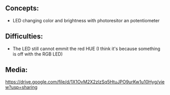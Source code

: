 ## Concepts: 
- LED changing color and brightness with photoresitor an potentiometer


## Difficulties: 
- The LED still cannot emmit the red HUE (I think it's because something is off with the RGB LED)

## Media: 

https://drive.google.com/file/d/1X1OvM2X2zlzSq5HtuJPO9urKw1u10Hyg/view?usp=sharing
